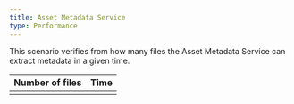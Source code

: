 ```yaml
---
title: Asset Metadata Service
type: Performance
---
```


This scenario verifies from how many files the Asset Metadata Service can extract metadata in a given time.

|Number of files | Time |
|------------------|------|
|  |  |
